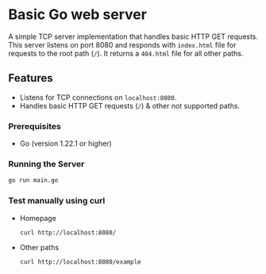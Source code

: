 # Basic Go web server

A simple TCP server implementation that handles basic HTTP GET requests. This server listens on port 8080 and responds with `index.html` file for requests to the root path (`/`). It returns a `404.html` file for all other paths.

## Features

- Listens for TCP connections on `localhost:8080`.
- Handles basic HTTP GET requests (`/`) & other not supported paths.


### Prerequisites

- Go (version 1.22.1 or higher)

### Running the Server
```bash
go run main.go
```

### Test manually using curl

- Homepage
    ```bash
    curl http://localhost:8080/
    ```
- Other paths
  ```bash
  curl http://localhost:8080/example
  ```    
